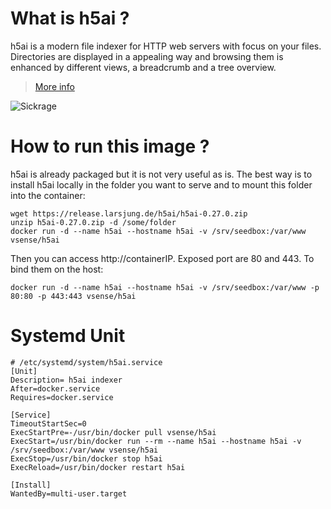 # What is h5ai ?

h5ai is a modern file indexer for HTTP web servers with focus on your files. Directories are displayed in a appealing way and browsing them is enhanced by different views, a breadcrumb and a tree overview.

> [More info](https://larsjung.de/h5ai/)

![Sickrage](https://raw.githubusercontent.com/vSense/docker-h5ai/master/logo.png)

# How to run this image ?

h5ai is already packaged but it is not very useful as is. The best way is to install h5ai locally in the folder you want to serve and to mount this folder into the container:

```
wget https://release.larsjung.de/h5ai/h5ai-0.27.0.zip
unzip h5ai-0.27.0.zip -d /some/folder
docker run -d --name h5ai --hostname h5ai -v /srv/seedbox:/var/www vsense/h5ai
```
Then you can access http://containerIP. Exposed port are 80 and 443. To bind them on the host:

```
docker run -d --name h5ai --hostname h5ai -v /srv/seedbox:/var/www -p 80:80 -p 443:443 vsense/h5ai
```

# Systemd Unit

```
# /etc/systemd/system/h5ai.service
[Unit]
Description= h5ai indexer
After=docker.service
Requires=docker.service

[Service]
TimeoutStartSec=0
ExecStartPre=-/usr/bin/docker pull vsense/h5ai
ExecStart=/usr/bin/docker run --rm --name h5ai --hostname h5ai -v /srv/seedbox:/var/www vsense/h5ai
ExecStop=/usr/bin/docker stop h5ai
ExecReload=/usr/bin/docker restart h5ai

[Install]
WantedBy=multi-user.target
```
